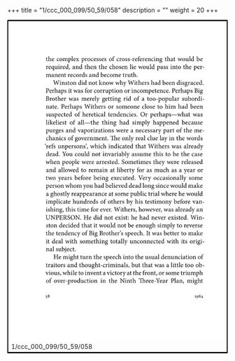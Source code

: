 +++
title = "1/ccc_000_099/50_59/058"
description = ""
weight = 20
+++

<table style="border:2px solid black;max-width:800px;max-height:800px;" 
><tr><td><img class="center-fit-jpg"
src="/jpg_/out_jpg_1984__058.jpg"  >1/ccc_000_099/50_59/058</img></td></tr></table>